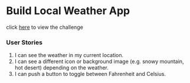 # Build Local Weather App
click [here](https://www.freecodecamp.com/challenges/show-the-local-weather) to view the challenge

### User Stories
1. I can see the weather in my current location.
2. I can see a different icon or background image (e.g. snowy mountain, hot desert) depending on the weather.
3. I can push a button to toggle between Fahrenheit and Celsius.
